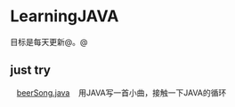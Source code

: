 # LearningJAVA
目标是每天更新@。@
## just try
    [beerSong.java](LearningJAVA/BeerSong.java)
    用JAVA写一首小曲，接触一下JAVA的循环

